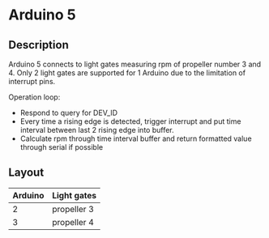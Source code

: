 # Arduino 5 
## Description
Arduino 5 connects to light gates measuring rpm of propeller number 3 and 4. Only 2 light gates are supported for 1 Arduino due to the limitation of interrupt pins. 

Operation loop:
- Respond to query for DEV\_ID
- Every time a rising edge is detected, trigger interrupt and put time interval between last 2 rising edge into buffer.
- Calculate rpm through time interval buffer and return formatted value through serial if possible

## Layout
| Arduino | Light gates |
| -------------- | --------------- |
| 2 | propeller 3 |
| 3 | propeller 4 |


